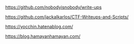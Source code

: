 https://github.com/nobodyisnobody/write-ups

https://github.com/jackalkarlos/CTF-Writeups-and-Scripts/




https://yocchin.hatenablog.com/

https://blog.hamayanhamayan.com/
